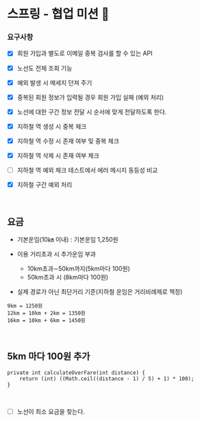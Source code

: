 # 스프링 - 협업 미션 👻

### 요구사항

- [x] 회원 가입과 별도로 이메일 중복 검사를 할 수 있는 API
- [x] 노선도 전체 조회 기능
- [x] 예외 발생 시 메세지 던져 주기
- [x] 중복된 회원 정보가 입력될 경우 회원 가입 실패 (예외 처리)
- [x] 노선에 대한 구간 정보 전달 시 순서에 맞게 전달하도록 한다.

- [x] 지하철 역 생성 시 중복 체크
- [x] 지하철 역 수정 시 존재 여부 및 중복 체크
- [x] 지하철 역 삭제 시 존재 여부 체크 

- [ ] 지하철 역 예외 체크 테스트에서 에러 메시지 동등성 비교
- [x] 지하철 구간 예외 처리

<br>

## 요금

- 기본운임(10㎞ 이내) : 기본운임 1,250원
- 이용 거리초과 시 추가운임 부과
  - 10km초과∼50km까지(5km마다 100원)
  - 50km초과 시 (8km마다 100원)
    
- 실제 경로가 아닌 최단거리 기준(지하철 운임은 거리비례제로 책정)

```
9km = 1250원
12km = 10km + 2km = 1350원
16km = 10km + 6km = 1450원
```

<br>

## 5km 마다 100원 추가

```
private int calculateOverFare(int distance) {
    return (int) ((Math.ceil((distance - 1) / 5) + 1) * 100);
}
```

<br>

- [ ] 노선이 최소 요금을 찾는다.